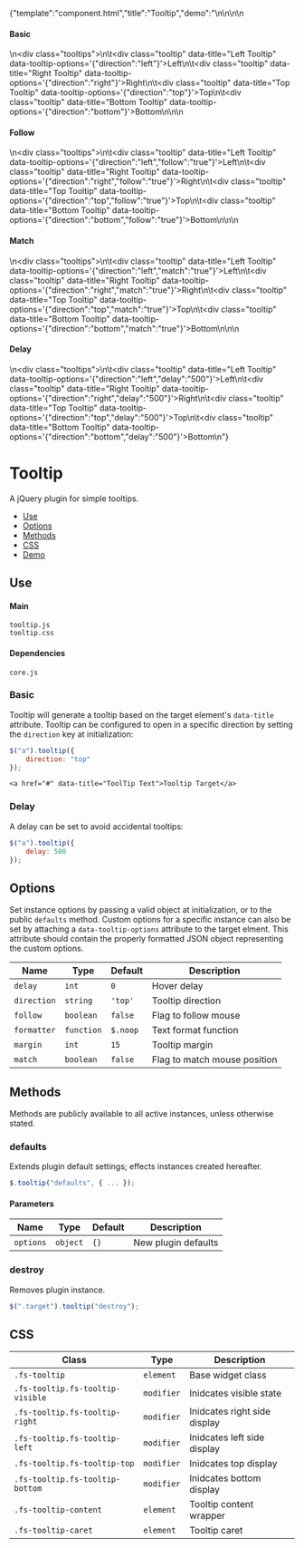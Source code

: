 {"template":"component.html","title":"Tooltip","demo":"<style>\n\t.tooltips { margin: 20px 0; overflow: hidden; }\n\n\t.tooltip { background: #c65032; border-radius: 3px; color: #fff; clear: both; display: block; height: 50px; line-height: 50px; margin: 0 auto 10px; text-align: center; width: 50%; }\n</style>\n\n<script>\n\t$(function() {\n\t\t$(\".tooltip\").tooltip();\n\t});\n</script>\n\n<h4>Basic</h4>\n<div class=\"tooltips\">\n\t<div class=\"tooltip\" data-title=\"Left Tooltip\"   data-tooltip-options='{\"direction\":\"left\"}'>Left</div>\n\t<div class=\"tooltip\" data-title=\"Right Tooltip\"  data-tooltip-options='{\"direction\":\"right\"}'>Right</div>\n\t<div class=\"tooltip\" data-title=\"Top Tooltip\"    data-tooltip-options='{\"direction\":\"top\"}'>Top</div>\n\t<div class=\"tooltip\" data-title=\"Bottom Tooltip\" data-tooltip-options='{\"direction\":\"bottom\"}'>Bottom</div>\n</div>\n\n<h4>Follow</h4>\n<div class=\"tooltips\">\n\t<div class=\"tooltip\" data-title=\"Left Tooltip\"    data-tooltip-options='{\"direction\":\"left\",\"follow\":\"true\"}'>Left</div>\n\t<div class=\"tooltip\" data-title=\"Right Tooltip\"   data-tooltip-options='{\"direction\":\"right\",\"follow\":\"true\"}'>Right</div>\n\t<div class=\"tooltip\" data-title=\"Top Tooltip\"     data-tooltip-options='{\"direction\":\"top\",\"follow\":\"true\"}'>Top</div>\n\t<div class=\"tooltip\" data-title=\"Bottom Tooltip\"  data-tooltip-options='{\"direction\":\"bottom\",\"follow\":\"true\"}'>Bottom</div>\n</div>\n\n<h4>Match</h4>\n<div class=\"tooltips\">\n\t<div class=\"tooltip\" data-title=\"Left Tooltip\"    data-tooltip-options='{\"direction\":\"left\",\"match\":\"true\"}'>Left</div>\n\t<div class=\"tooltip\" data-title=\"Right Tooltip\"   data-tooltip-options='{\"direction\":\"right\",\"match\":\"true\"}'>Right</div>\n\t<div class=\"tooltip\" data-title=\"Top Tooltip\"     data-tooltip-options='{\"direction\":\"top\",\"match\":\"true\"}'>Top</div>\n\t<div class=\"tooltip\" data-title=\"Bottom Tooltip\"  data-tooltip-options='{\"direction\":\"bottom\",\"match\":\"true\"}'>Bottom</div>\n</div>\n\n<h4>Delay</h4>\n<div class=\"tooltips\">\n\t<div class=\"tooltip\" data-title=\"Left Tooltip\"    data-tooltip-options='{\"direction\":\"left\",\"delay\":\"500\"}'>Left</div>\n\t<div class=\"tooltip\" data-title=\"Right Tooltip\"   data-tooltip-options='{\"direction\":\"right\",\"delay\":\"500\"}'>Right</div>\n\t<div class=\"tooltip\" data-title=\"Top Tooltip\"     data-tooltip-options='{\"direction\":\"top\",\"delay\":\"500\"}'>Top</div>\n\t<div class=\"tooltip\" data-title=\"Bottom Tooltip\"  data-tooltip-options='{\"direction\":\"bottom\",\"delay\":\"500\"}'>Bottom</div>\n</div>"}

# Tooltip

A jQuery plugin for simple tooltips.

* [Use](#use)
* [Options](#options)
* [Methods](#methods)
* [CSS](#css)
* [Demo](#demo)

## Use 

#### Main

```markup
tooltip.js
tooltip.css
```

#### Dependencies

```markup
core.js
```

### Basic

Tooltip will generate a tooltip based on the target element's `data-title` attribute. Tooltip can be configured to open in a specific direction by setting the `direction` key at initialization:

```javascript
$("a").tooltip({
	direction: "top"
});
```

```markup
<a href="#" data-title="ToolTip Text">Tooltip Target</a>
```

<!--
### Follow

Tooltip can be configured to follow the user's mouse:

```javascript
$("a").tooltip({
	follow: true
});
```

### Match

Tooltip can be configured to match the user's mouse position, relative to the target:

```javascript
$("a").tooltip({
	match: true
});
```
-->

### Delay

A delay can be set to avoid accidental tooltips:

```javascript
$("a").tooltip({
	delay: 500
});
```

## Options

Set instance options by passing a valid object at initialization, or to the public `defaults` method. Custom options for a specific instance can also be set by attaching a `data-tooltip-options` attribute to the target elment. This attribute should contain the properly formatted JSON object representing the custom options.

| Name | Type | Default | Description |
| --- | --- | --- | --- |
| `delay` | `int` | `0` | Hover delay |
| `direction` | `string` | `'top'` | Tooltip direction |
| `follow` | `boolean` | `false` | Flag to follow mouse |
| `formatter` | `function` | `$.noop` | Text format function |
| `margin` | `int` | `15` | Tooltip margin |
| `match` | `boolean` | `false` | Flag to match mouse position |

## Methods

Methods are publicly available to all active instances, unless otherwise stated.

### defaults

Extends plugin default settings; effects instances created hereafter.

```javascript
$.tooltip("defaults", { ... });
```

#### Parameters

| Name | Type | Default | Description |
| --- | --- | --- | --- |
| `options` | `object` | `{}` | New plugin defaults |

### destroy

Removes plugin instance.

```javascript
$(".target").tooltip("destroy");
```

## CSS

| Class | Type | Description |
| --- | --- | --- |
| `.fs-tooltip` | `element` | Base widget class |
| `.fs-tooltip.fs-tooltip-visible` | `modifier` | Inidcates visible state |
| `.fs-tooltip.fs-tooltip-right` | `modifier` | Inidcates right side display |
| `.fs-tooltip.fs-tooltip-left` | `modifier` | Inidcates left side display |
| `.fs-tooltip.fs-tooltip-top` | `modifier` | Inidcates top display |
| `.fs-tooltip.fs-tooltip-bottom` | `modifier` | Inidcates bottom display |
| `.fs-tooltip-content` | `element` | Tooltip content wrapper |
| `.fs-tooltip-caret` | `element` | Tooltip caret |

